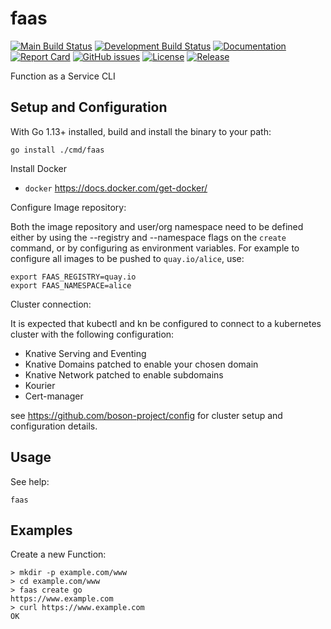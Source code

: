 # faas

[![Main Build Status](https://github.com/boson-project/faas/workflows/Build/badge.svg?branch=main&label=main)](https://github.com/boson-project/faas/actions?query=workflow%3ABuild+branch%3Amain)
[![Development Build Status](https://github.com/boson-project/faas/workflows/Build/badge.svg?branch=develop&label=develop)](https://github.com/boson-project/faas/actions?query=workflow%3ABuild+branch%3Adevelop)
[![Documentation](https://godoc.org/github.com/boson-project/faas?status.svg)](http://godoc.org/github.com/boson-project/faas)
[![Report Card](https://goreportcard.com/badge/github.com/boson-project/faas)](https://goreportcard.com/report/github.com/boson-project/faas)
[![GitHub issues](https://img.shields.io/github/issues/boson-project/faas.svg)](https://github.com/boson-project/faas/issues)
[![License](https://img.shields.io/github/license/boson-project/faas.svg?maxAge=2592000)](https://github.com/boson-project/faas/blob/main/LICENSE)
[![Release](https://img.shields.io/github/release/boson-project/faas.svg?label=Release)](https://github.com/boson-project/faas/releases)


Function as a Service CLI

## Setup and Configuration

With Go 1.13+ installed, build and install the binary to your path:
```
go install ./cmd/faas
```

Install Docker

* `docker` https://docs.docker.com/get-docker/

Configure Image repository:

Both the image repository and user/org namespace need to be defined either by
using the --registry and --namespace flags on the `create` command, or by
configuring as environment variables.  For example to configure all images
to be pushed to `quay.io/alice`, use:
```
export FAAS_REGISTRY=quay.io
export FAAS_NAMESPACE=alice
```

Cluster connection:

It is expected that kubectl and kn be configured to connect to a kubernetes cluster with the following configuration:

* Knative Serving and Eventing
* Knative Domains patched to enable your chosen domain
* Knative Network patched to enable subdomains
* Kourier
* Cert-manager

see https://github.com/boson-project/config for cluster setup and configuration details.

## Usage

See help:
```shell
faas
```
## Examples

Create a new Function:

```shell
> mkdir -p example.com/www
> cd example.com/www
> faas create go
https://www.example.com
> curl https://www.example.com
OK
```


